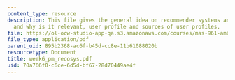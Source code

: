 ```yaml
---
content_type: resource
description: This file gives the general idea on recommender systems and personalization
  and why is it relevant, user profile and sources of user profiles.
file: https://ol-ocw-studio-app-qa.s3.amazonaws.com/courses/mas-961-ambient-intelligence-spring-2005/70a766f0c6ce6d5dbf6728d70449ae4f_week6_pm_recosys.pdf
file_type: application/pdf
parent_uid: 895b2368-ac6f-b45d-cc8e-11b61088020b
resourcetype: Document
title: week6_pm_recosys.pdf
uid: 70a766f0-c6ce-6d5d-bf67-28d70449ae4f
---
```

